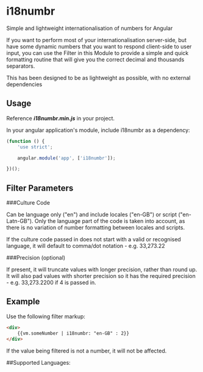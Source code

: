 # i18numbr
Simple and lightweight internationalisation of numbers for Angular

If you want to perform most of your internationalisation server-side, but have some dynamic numbers that you want to respond client-side to user input, you can use the Filter in this Module to provide a simple and quick formatting routine that will give you the correct decimal and thousands separators.

This has been designed to be as lightweight as possible, with no external dependencies

## Usage

Reference **_i18numbr.min.js_** in your project.

In your angular application's module, include i18numbr as a dependency:

```javascript
(function () {
    'use strict';

    angular.module('app', ['i18numbr']);

})();
```

## Filter Parameters

###Culture Code

Can be language only ("en") and include locales ("en-GB") or script ("en-Latn-GB"). Only the language part of the code is taken into account, as there is no variation of number formatting between locales and scripts.

If the culture code passed in does not start with a valid or recognised language, it will default to comma/dot notation - e.g. 33,273.22

###Precision (optional)

If present, it will truncate values with longer precision, rather than round up. It will also pad values with shorter precision so it has the required precision - e.g. 33,273.2200 if 4 is passed in.

## Example

Use the following filter markup:

```html
<div>
    {{vm.someNumber | i18numbr: "en-GB" : 2}}
</div>
```

If the value being filtered is not a number, it will not be affected.

##Supported Languages:



